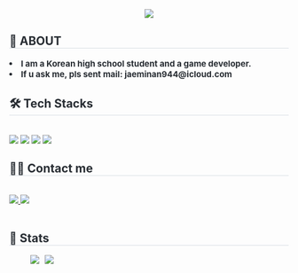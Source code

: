 <div align= "center">
    <img src="https://capsule-render.vercel.app/api?type=waving&color=auto&height=180&text=WELECOME&animation=fadeIn&fontColor=232323&fontSize=70" />
    </div>
    <div style="text-align: left;"> 
    <h2 style="border-bottom: 1px solid #d8dee4; color: #282d33;"> 👋 ABOUT </h2>  
    <div style="font-weight: 700; font-size: 15px; text-align: left; color: #282d33;"> <li> I am a Korean high school student and a game developer.</li><li> If u ask me, pls sent mail: jaeminan944@icloud.com </div> 
    </div>
    <div style="text-align: left;">
    <h2 style="border-bottom: 1px solid #d8dee4; color: #282d33;"> 🛠️ Tech Stacks </h2> <br> 
    <div style="margin: ; text-align: left;" "text-align: left;"> <img src="https://img.shields.io/badge/HTML5-E34F26?style=for-the-badge&logo=HTML5&logoColor=white">
          <img src="https://img.shields.io/badge/Python-3776AB?style=for-the-badge&logo=Python&logoColor=white">
          <img src="https://img.shields.io/badge/Notion-000000?style=for-the-badge&logo=Notion&logoColor=white">
          <img src="https://img.shields.io/badge/Figma-F24E1E?style=for-the-badge&logo=Figma&logoColor=white">
          </div>
    </div>
    <div style="text-align: left;">
    <h2 style="border-bottom: 1px solid #d8dee4; color: #282d33;"> 🧑‍💻 Contact me </h2> <br> 
    <div style="text-align: left;"> <a href=https://www.instagram.com/be_sl1t8/> <img src="https://img.shields.io/badge/Instagram-E4405F?style=for-the-badge&logo=Instagram&logoColor=white&link=https://www.instagram.com/be_sl1t8/"> </a>
         <a href=https://savage6974.notion.site/> <img src="https://img.shields.io/badge/Notion-000000?style=for-the-badge&logo=Notion&logoColor=white&link=https://savage6974.notion.site/"> </a>
          </div>  <br> 
    <div style="text-align: left;">  </div> 
    </div>
    <div style="text-align: left;"> 
    <h2 style="border-bottom: 1px solid #d8dee4; color: #282d33;"> 🏅 Stats </h2> <div style="text-align: left; display: flex; gap: 10px;">
        <img src="https://github-readme-stats.vercel.app/api?username=SAVAGE6974&show_icons=true&theme=default&hide_border=true&bg_color=180,000000,&title_color=000000&text_color=000000"
          />
        <img src="https://github-readme-stats.vercel.app/api/top-langs/?username=SAVAGE6974&layout=compact&bg_color=180,000000,&title_color=000000&text_color=000000" />
         </div> 
    </div>

